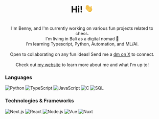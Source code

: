 <h1 align="center">Hi! <img src="https://github.com/bennyrubanov/bennyrubanov/blob/main/238178097-766d336d-b87d-44ba-807c-c51de2bc6b4d.gif" width="28px" alt="👋"></h1>

<p align="center">
    <br>
        I'm Benny, and I'm currently working on various fun projects related to chess.<br>
        I'm living in Bali as a digital nomad 🌴<br>
        I'm learning Typescript, Python, Automation, and ML/AI.<br><br>
        Open to collaborating on any fun ideas! Send me a <a href="https://twitter.com/BennyRubanov">dm on X</a> to connect.<br>
    <br>
    Check out <a href="bennyrubanov.com">my website</a> to learn more about me and what I'm up to!
</p>

### Languages
<!-- If I want these to link somewhere, can do this format: 

[![JavaScript](https://img.shields.io/badge/javascript-black?style=for-the-badge&logo=javascript)](https://en.wikipedia.org/wiki/JavaScript)

-->

![Python](https://img.shields.io/badge/python-black?style=for-the-badge&logo=python)
![TypeScript](https://img.shields.io/badge/typescript-black?style=for-the-badge&logo=typescript)
![JavaScript](https://img.shields.io/badge/javascript-black?style=for-the-badge&logo=javascript)
![C](https://img.shields.io/badge/c-black?style=for-the-badge&logo=c)
![SQL](https://img.shields.io/badge/sql-black?style=for-the-badge&logo=mysql)

### Technologies & Frameworks
![Next.js](https://img.shields.io/badge/next.js-000000?style=for-the-badge&logo=nextdotjs&logoColor=white)
![React](https://img.shields.io/badge/react-black?style=for-the-badge&logo=react)
![Node.js](https://img.shields.io/badge/node.js-000000?style=for-the-badge&logo=nodedotjs&logoColor=white)
![Vue](https://img.shields.io/badge/vue-black?style=for-the-badge&logo=react)
![Nuxt](https://img.shields.io/badge/nuxt.js-000000?style=for-the-badge&logo=nuxtdotjs)

<!--
**bennyrubanov/bennyrubanov** is a ✨ _special_ ✨ repository because its `README.md` (this file) appears on your GitHub profile.

Here are some ideas to get you started:

- 🔭 I’m currently working on ...
- 🌱 I’m currently learning ...
- 👯 I’m looking to collaborate on ...
- 🤔 I’m looking for help with ...
- 💬 Ask me about ...
- 📫 How to reach me: ...
- 😄 Pronouns: ...
- ⚡ Fun fact: ...
-->
